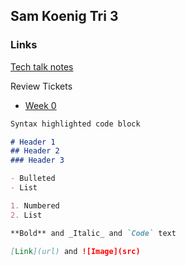 ## Sam Koenig Tri 3

### Links
[Tech talk notes](https://github.com/samkoenig9/sam-tri3/wiki/Tech-Talks)

Review Tickets
* [Week 0](https://github.com/samkoenig9/sam-tri3/issues/1)

```markdown
Syntax highlighted code block

# Header 1
## Header 2
### Header 3

- Bulleted
- List

1. Numbered
2. List

**Bold** and _Italic_ and `Code` text

[Link](url) and ![Image](src)
```

